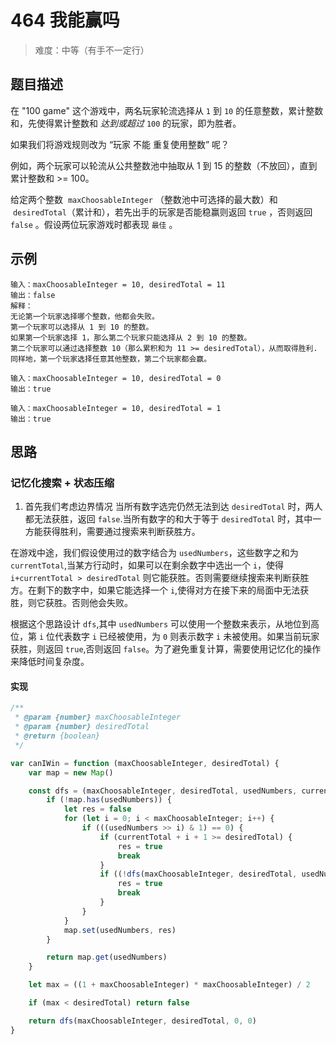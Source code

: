 # 464 我能赢吗

> 难度：中等（有手不一定行）

## 题目描述

在 "100 game" 这个游戏中，两名玩家轮流选择从 `1` 到 `10` 的任意整数，累计整数和，先使得累计整数和 _达到或超过_ `100` 的玩家，即为胜者。

如果我们将游戏规则改为 “玩家 不能 重复使用整数” 呢？

例如，两个玩家可以轮流从公共整数池中抽取从 1 到 15 的整数（不放回），直到累计整数和 >= 100。

给定两个整数  `maxChoosableInteger` （整数池中可选择的最大数）和  `desiredTotal`（累计和），若先出手的玩家是否能稳赢则返回 `true` ，否则返回 `false` 。假设两位玩家游戏时都表现 `最佳` 。

## 示例

```
输入：maxChoosableInteger = 10, desiredTotal = 11
输出：false
解释：
无论第一个玩家选择哪个整数，他都会失败。
第一个玩家可以选择从 1 到 10 的整数。
如果第一个玩家选择 1，那么第二个玩家只能选择从 2 到 10 的整数。
第二个玩家可以通过选择整数 10（那么累积和为 11 >= desiredTotal），从而取得胜利.
同样地，第一个玩家选择任意其他整数，第二个玩家都会赢。
```

```
输入：maxChoosableInteger = 10, desiredTotal = 0
输出：true
```

```
输入：maxChoosableInteger = 10, desiredTotal = 1
输出：true
```

## 思路

### 记忆化搜索 + 状态压缩

1. 首先我们考虑边界情况 当所有数字选完仍然无法到达 `desiredTotal` 时，两人都无法获胜，返回 `false`.当所有数字的和大于等于 `desiredTotal` 时，其中一方能获得胜利，需要通过搜索来判断获胜方。

在游戏中途，我们假设使用过的数字结合为 `usedNumbers`，这些数字之和为 `currentTotal`,当某方行动时，如果可以在剩余数字中选出一个 `i`，使得 `i+currentTotal > desiredTotal` 则它能获胜。否则需要继续搜索来判断获胜方。在剩下的数字中，如果它能选择一个 `i`,使得对方在接下来的局面中无法获胜，则它获胜。否则他会失败。

根据这个思路设计 `dfs`,其中 `usedNumbers` 可以使用一个整数来表示，从地位到高位，第 `i` 位代表数字 `i` 已经被使用，为 `0` 则表示数字 `i` 未被使用。如果当前玩家获胜，则返回 `true`,否则返回 `false`。为了避免重复计算，需要使用记忆化的操作来降低时间复杂度。

#### 实现

```js
/**
 * @param {number} maxChoosableInteger
 * @param {number} desiredTotal
 * @return {boolean}
 */

var canIWin = function (maxChoosableInteger, desiredTotal) {
    var map = new Map()

    const dfs = (maxChoosableInteger, desiredTotal, usedNumbers, currentTotal) => {
        if (!map.has(usedNumbers)) {
            let res = false
            for (let i = 0; i < maxChoosableInteger; i++) {
                if (((usedNumbers >> i) & 1) == 0) {
                    if (currentTotal + i + 1 >= desiredTotal) {
                        res = true
                        break
                    }
                    if ((!dfs(maxChoosableInteger, desiredTotal, usedNumbers | (1 << i)), currentTotal + i + 1)) {
                        res = true
                        break
                    }
                }
            }
            map.set(usedNumbers, res)
        }

        return map.get(usedNumbers)
    }

    let max = ((1 + maxChoosableInteger) * maxChoosableInteger) / 2

    if (max < desiredTotal) return false

    return dfs(maxChoosableInteger, desiredTotal, 0, 0)
}
```
